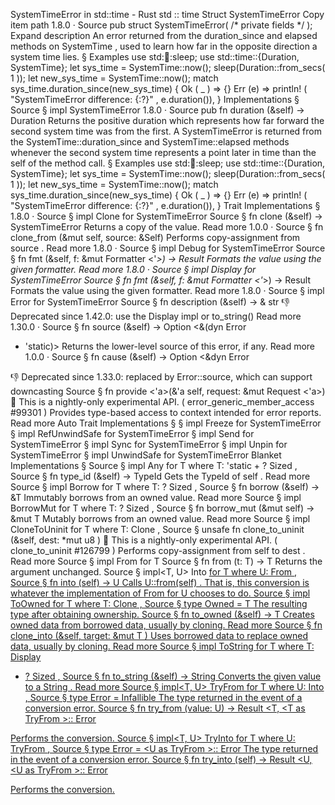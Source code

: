 SystemTimeError in std::time - Rust
std
::
time
Struct
SystemTimeError
Copy item path
1.8.0
·
Source
pub struct SystemTimeError(
/* private fields */
);
Expand description
An error returned from the
duration_since
and
elapsed
methods on
SystemTime
, used to learn how far in the opposite direction a system time
lies.
§
Examples
use
std::thread::sleep;
use
std::time::{Duration, SystemTime};
let
sys_time = SystemTime::now();
sleep(Duration::from_secs(
1
));
let
new_sys_time = SystemTime::now();
match
sys_time.duration_since(new_sys_time) {
Ok
(
_
) => {}
Err
(e) =>
println!
(
"SystemTimeError difference: {:?}"
, e.duration()),
}
Implementations
§
Source
§
impl
SystemTimeError
1.8.0
·
Source
pub fn
duration
(&self) ->
Duration
Returns the positive duration which represents how far forward the
second system time was from the first.
A
SystemTimeError
is returned from the
SystemTime::duration_since
and
SystemTime::elapsed
methods whenever the second system time
represents a point later in time than the
self
of the method call.
§
Examples
use
std::thread::sleep;
use
std::time::{Duration, SystemTime};
let
sys_time = SystemTime::now();
sleep(Duration::from_secs(
1
));
let
new_sys_time = SystemTime::now();
match
sys_time.duration_since(new_sys_time) {
Ok
(
_
) => {}
Err
(e) =>
println!
(
"SystemTimeError difference: {:?}"
, e.duration()),
}
Trait Implementations
§
1.8.0
·
Source
§
impl
Clone
for
SystemTimeError
Source
§
fn
clone
(&self) ->
SystemTimeError
Returns a copy of the value.
Read more
1.0.0
·
Source
§
fn
clone_from
(&mut self, source: &Self)
Performs copy-assignment from
source
.
Read more
1.8.0
·
Source
§
impl
Debug
for
SystemTimeError
Source
§
fn
fmt
(&self, f: &mut
Formatter
<'_>) ->
Result
Formats the value using the given formatter.
Read more
1.8.0
·
Source
§
impl
Display
for
SystemTimeError
Source
§
fn
fmt
(&self, f: &mut
Formatter
<'_>) ->
Result
Formats the value using the given formatter.
Read more
1.8.0
·
Source
§
impl
Error
for
SystemTimeError
Source
§
fn
description
(&self) -> &
str
👎
Deprecated since 1.42.0: use the Display impl or to_string()
Read more
1.30.0
·
Source
§
fn
source
(&self) ->
Option
<&(dyn
Error
+ 'static)>
Returns the lower-level source of this error, if any.
Read more
1.0.0
·
Source
§
fn
cause
(&self) ->
Option
<&dyn
Error
>
👎
Deprecated since 1.33.0: replaced by Error::source, which can support downcasting
Source
§
fn
provide
<'a>(&'a self, request: &mut
Request
<'a>)
🔬
This is a nightly-only experimental API. (
error_generic_member_access
#99301
)
Provides type-based access to context intended for error reports.
Read more
Auto Trait Implementations
§
§
impl
Freeze
for
SystemTimeError
§
impl
RefUnwindSafe
for
SystemTimeError
§
impl
Send
for
SystemTimeError
§
impl
Sync
for
SystemTimeError
§
impl
Unpin
for
SystemTimeError
§
impl
UnwindSafe
for
SystemTimeError
Blanket Implementations
§
Source
§
impl<T>
Any
for T
where
    T: 'static + ?
Sized
,
Source
§
fn
type_id
(&self) ->
TypeId
Gets the
TypeId
of
self
.
Read more
Source
§
impl<T>
Borrow
<T> for T
where
    T: ?
Sized
,
Source
§
fn
borrow
(&self) ->
&T
Immutably borrows from an owned value.
Read more
Source
§
impl<T>
BorrowMut
<T> for T
where
    T: ?
Sized
,
Source
§
fn
borrow_mut
(&mut self) ->
&mut T
Mutably borrows from an owned value.
Read more
Source
§
impl<T>
CloneToUninit
for T
where
    T:
Clone
,
Source
§
unsafe fn
clone_to_uninit
(&self, dest:
*mut
u8
)
🔬
This is a nightly-only experimental API. (
clone_to_uninit
#126799
)
Performs copy-assignment from
self
to
dest
.
Read more
Source
§
impl<T>
From
<T> for T
Source
§
fn
from
(t: T) -> T
Returns the argument unchanged.
Source
§
impl<T, U>
Into
<U> for T
where
    U:
From
<T>,
Source
§
fn
into
(self) -> U
Calls
U::from(self)
.
That is, this conversion is whatever the implementation of
From
<T> for U
chooses to do.
Source
§
impl<T>
ToOwned
for T
where
    T:
Clone
,
Source
§
type
Owned
= T
The resulting type after obtaining ownership.
Source
§
fn
to_owned
(&self) -> T
Creates owned data from borrowed data, usually by cloning.
Read more
Source
§
fn
clone_into
(&self, target:
&mut T
)
Uses borrowed data to replace owned data, usually by cloning.
Read more
Source
§
impl<T>
ToString
for T
where
    T:
Display
+ ?
Sized
,
Source
§
fn
to_string
(&self) ->
String
Converts the given value to a
String
.
Read more
Source
§
impl<T, U>
TryFrom
<U> for T
where
    U:
Into
<T>,
Source
§
type
Error
=
Infallible
The type returned in the event of a conversion error.
Source
§
fn
try_from
(value: U) ->
Result
<T, <T as
TryFrom
<U>>::
Error
>
Performs the conversion.
Source
§
impl<T, U>
TryInto
<U> for T
where
    U:
TryFrom
<T>,
Source
§
type
Error
= <U as
TryFrom
<T>>::
Error
The type returned in the event of a conversion error.
Source
§
fn
try_into
(self) ->
Result
<U, <U as
TryFrom
<T>>::
Error
>
Performs the conversion.